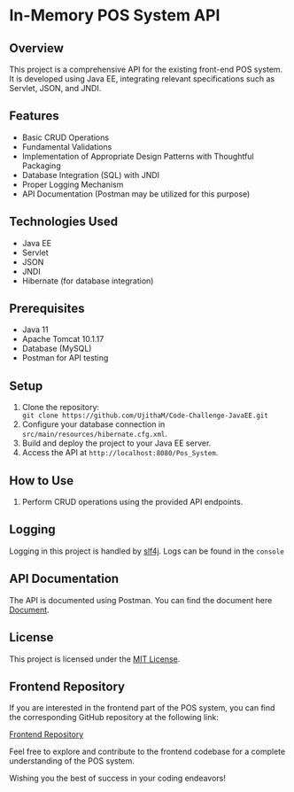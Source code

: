 <h1>In-Memory POS System API</h1>

<h2>Overview</h2>
<p>This project is a comprehensive API for the existing front-end  POS system. It is developed using Java EE, integrating relevant specifications such as Servlet, JSON, and JNDI.</p>

<h2>Features</h2>
<ul>
  <li>Basic CRUD Operations</li>
  <li>Fundamental Validations</li>
  <li>Implementation of Appropriate Design Patterns with Thoughtful Packaging</li>
  <li>Database Integration (SQL) with JNDI</li>
  <li>Proper Logging Mechanism</li>
  <li>API Documentation (Postman may be utilized for this purpose)</li>
</ul>

<h2>Technologies Used</h2>
<ul>
  <li>Java EE</li>
  <li>Servlet</li>
  <li>JSON</li>
  <li>JNDI</li>
  <li>Hibernate (for database integration)</li>
</ul>

<h2>Prerequisites</h2>
<ul>
  <li>Java 11</li>
  <li>Apache Tomcat 10.1.17 </li>
  <li>Database (MySQL)</li>
  <li>Postman for API testing</li>
</ul>

<h2>Setup</h2>
<ol>
  <li>Clone the repository:</li>
  <code>git clone https://github.com/UjithaM/Code-Challenge-JavaEE.git</code>
  <li>Configure your database connection in <code>src/main/resources/hibernate.cfg.xml</code>.</li>
  <li>Build and deploy the project to your Java EE server.</li>
  <li>Access the API at <code>http://localhost:8080/Pos_System</code>.</li>
</ol>

<h2>How to Use</h2>
<ol>
  <li>Perform CRUD operations using the provided API endpoints.</li>
</ol>

<h2>Logging</h2>
<p>Logging in this project is handled by <a href="https://www.slf4j.org/" target="_blank">slf4j</a>. Logs can be found in the <code>console</code></p>

<h2>API Documentation</h2>
<p>The API is documented using Postman. You can find the document here <a href="https://documenter.getpostman.com/view/27054693/2s9YsRcpCf" target="_blank">Document</a>.</p>

<h2>License</h2>
<p>This project is licensed under the <a href="LICENSE" target="_blank">MIT License</a>.</p>

<h2>Frontend Repository</h2>
<p>If you are interested in the frontend part of the POS system, you can find the corresponding GitHub repository at the following link:</p>
<p><a href="https://github.com/UjithaM/ITS1119_Assignment_6" target="_blank">Frontend Repository</a></p>
<p>Feel free to explore and contribute to the frontend codebase for a complete understanding of the POS system.</p>


<p>Wishing you the best of success in your coding endeavors!</p>
